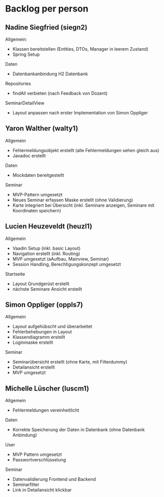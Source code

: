 # Backlog per person

## Nadine Siegfried (siegn2)
Allgemein:
* Klassen bereitstellen (Entities, DTOs, Manager in leerem Zustand)
* Spring Setup

Daten
* Datenbankanbindung H2 Datenbank

Repositories
* findAll verbieten (nach Feedback von Dozent)

SeminarDetailView
* Layout anpassen nach erster Implementation von Simon Oppliger

## Yaron Walther (walty1)
Allgemein
* Fehlermeldungsobjekt erstellt (alle Fehlermeldungen sehen gleich aus)
* Javadoc erstellt

Daten
* Mockdaten bereitgestellt

Seminar
* MVP-Pattern umgesetzt
* Neues Seminar erfassen Maske erstellt (ohne Validierung)
* Karte integriert bei Übersicht (inkl. Seminare anzeigen, Seminare mit Koordinaten speichern)

## Lucien Heuzeveldt (heuzl1)
Allgemein
* Vaadin Setup (inkl. basic Layout)
* Navigation erstellt (inkl. Routing)
* MVP umgesetzt (aAufbau, Mainview, Seminar)
* Session Handling, Berechtigungskonzept umgesetzt

Startseite
* Layout Grundgerüst erstellt
* nächste Seminare Ansicht erstellt

## Simon Oppliger (oppls7)
Allgemein
* Layout aufgehübscht und überarbeitet
* Fehlerbehebungen in Layout
* Klassendiagramm erstellt
* Loginmaske erstellt

Seminar
* Seminarübersicht erstellt (ohne Karte, mit Filterdummy)
* Detailansicht erstellt
* MVP umgesetzt

## Michelle Lüscher (luscm1)
Allgemein
* Fehlermeldungen vereinheitlicht

Daten
* Korrekte Speicherung der Daten in Datenbank (ohne Datenbank Anbindung)

User
* MVP Pattern umgesetzt
* Passwortverschlüsselung

Seminar
* Datenvalidierung Frontend und Backend
* Seminarfilter
* Link in Detailansicht klickbar


